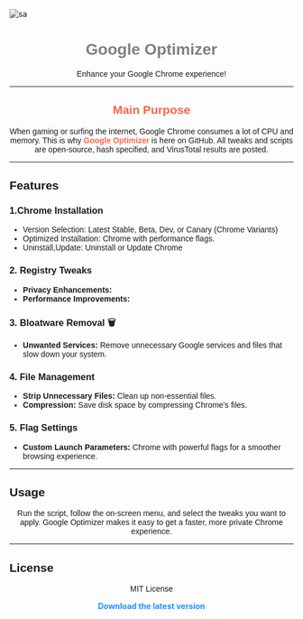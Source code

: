 
![sa](https://github.com/user-attachments/assets/13104c33-6b9b-411d-afc9-f90b92eea905)


<h1 align="center" style="color:#808080; font-family: 'Brevis Regular', sans-serif;">Google Optimizer</h1>

<p align="center" style="font-family: Arial, sans-serif;">
  Enhance your Google Chrome experience!
</p>

<hr>

<h2 align="center" style="color:#FF6347; font-family: Arial, sans-serif;">Main Purpose</h2>

<p align="center" style="font-family: Arial, sans-serif;">
  When gaming or surfing the internet, Google Chrome consumes a lot of CPU and memory.  
  This is why <a href="https://github.com/TheSPEEDO/Google-Optimization-Batch/releases/latest" style="color:#FF6347; font-weight: bold; text-decoration: none;">Google Optimizer</a> is here on GitHub. All tweaks and scripts are open-source, hash specified, and VirusTotal results are posted.
</p>

<hr>

<h2 style="font-family: Arial, sans-serif;">Features</h2>

<h3 style="font-family: Arial, sans-serif;">1.Chrome Installation</h3>
<ul style="font-family: Arial, sans-serif;">
  <li>Version Selection: Latest Stable, Beta, Dev, or Canary (Chrome Variants)</li>
  <li>Optimized Installation: Chrome with performance flags.</li>
  <li>Uninstall,Update: Uninstall or Update Chrome</li>
</ul>

<h3 style="font-family: Arial, sans-serif;">2. Registry Tweaks</h3>
<ul style="font-family: Arial, sans-serif;">
  <li><strong>Privacy Enhancements:</strong> </li>

  <li><strong>Performance Improvements:</strong> </li>
</ul>

<h3 style="font-family: Arial, sans-serif;">3. Bloatware Removal 🗑</h3>
<ul style="font-family: Arial, sans-serif;">
  <li><strong>Unwanted Services:</strong> Remove unnecessary Google services and files that slow down your system.</li>
</ul>

<h3 style="font-family: Arial, sans-serif;">4. File Management</h3>
<ul style="font-family: Arial, sans-serif;">
  <li><strong>Strip Unnecessary Files:</strong> Clean up non-essential files.</li>

  <li><strong>Compression:</strong> Save disk space by compressing Chrome's files.</li>
</ul>

<h3 style="font-family: Arial, sans-serif;">5. Flag Settings </h3>
<ul style="font-family: Arial, sans-serif;">
  <li><strong>Custom Launch Parameters:</strong> Chrome with powerful flags for a smoother browsing experience.</li>
</ul>

<hr>

<h2 style="font-family: Arial, sans-serif;">Usage</h2>

<p align="center" style="font-family: Arial, sans-serif;">
  Run the script, follow the on-screen menu, and select the tweaks you want to apply.  
  Google Optimizer makes it easy to get a faster, more private Chrome experience.
</p>

<hr>

<h2 style="font-family: Arial, sans-serif;">License</h2>

<p align="center" style="font-family: Arial, sans-serif;">
  MIT License
</p>

<p align="center">
  <a href="https://github.com/TheSPEEDO/Google-Optimization-Batch/releases/tag/v4.0" style="color:#1E90FF; font-weight: bold; text-decoration: none;">Download the latest version</a>
</p>
